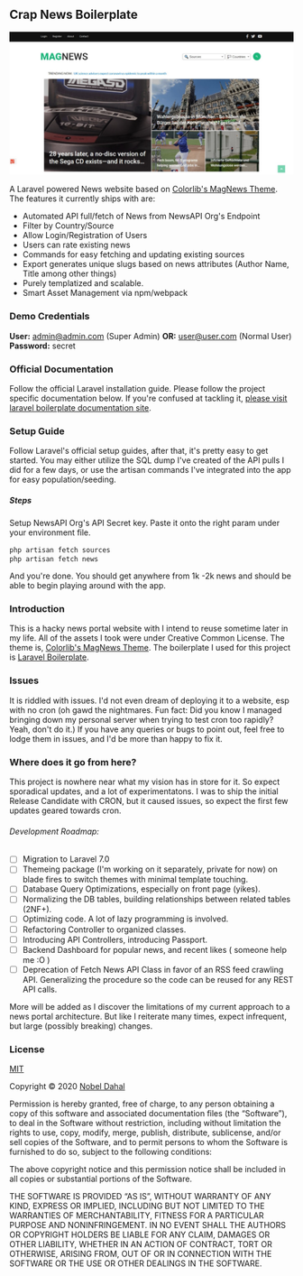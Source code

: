 ## Crap News Boilerplate

![CrapNewsApp](https://raw.githubusercontent.com/coderkoala/crap-news/master/public/img/Screenshot_2020-03-31%20News%20App%20Home.jpg)

A Laravel powered News website based on [Colorlib's MagNews Theme](https://colorlib.com/wp/template/magnews2/). The features it currently ships with are:

- Automated API full/fetch of News from NewsAPI Org's Endpoint
- Filter by Country/Source
- Allow Login/Registration of Users
- Users can rate existing news
- Commands for easy fetching and updating existing sources
- Export generates unique slugs based on news attributes (Author Name, Title among other things)
- Purely templatized and scalable.
- Smart Asset Management via npm/webpack

### Demo Credentials

**User:** admin@admin.com (Super Admin)
**OR:** user@user.com (Normal User)
**Password:** secret

### Official Documentation

Follow the official Laravel installation guide. Please follow the project specific documentation below. If you're confused at tackling it, [please visit laravel boilerplate documentation site](http://laravel-boilerplate.com/).

### Setup Guide

Follow Laravel's official setup guides, after that, it's pretty easy to get started. You may either utilize the SQL dump I've created of the API pulls I did for a few days, or use the artisan commands I've integrated into the app for easy population/seeding.

##### Steps

Setup NewsAPI Org's API Secret key. Paste it onto the right param under your environment file.

```
php artisan fetch sources
php artisan fetch news
```

And you're done. You should get anywhere from 1k -2k news and should be able to begin playing around with the app.

### Introduction

This is a hacky news portal website with I intend to reuse sometime later in my life. All of the assets I took were under Creative Common License. The theme is, [Colorlib's MagNews Theme](https://colorlib.com/wp/template/magnews2/). The boilerplate I used for this project is [Laravel Boilerplate](http://laravel-boilerplate.com/).

### Issues

It is riddled with issues. I'd not even dream of deploying it to a website, esp with no cron (oh gawd the nightmares. Fun fact: Did you know I managed bringing down my personal server when trying to test cron too rapidly? Yeah, don't do it.) If you have any queries or bugs to point out, feel free to lodge them in issues, and I'd be more than happy to fix it.

### Where does it go from here?

This project is nowhere near what my vision has in store for it. So expect sporadical updates, and a lot of experimentatons. I was to ship the initial Release Candidate with CRON, but it caused issues, so expect the first few updates geared towards cron.

###### Development Roadmap:

* [ ] Migration to Laravel 7.0
* [ ] Themeing package (I'm working on it separately, private for now) on blade fires to switch themes with minimal template touching.
* [ ] Database Query Optimizations, especially on front page (yikes).
* [ ] Normalizing the DB tables, building relationships between related tables (2NF+).
* [ ] Optimizing code. A lot of lazy programming is involved.
* [ ] Refactoring Controller to organized classes.
* [ ] Introducing API Controllers, introducing Passport.
* [ ] Backend Dashboard for popular news, and recent likes ( someone help me :O )
* [ ] Deprecation of Fetch News API Class in favor of an RSS feed crawling API. Generalizing the procedure so the code can be reused for any REST API calls.

More will be added as I discover the limitations of my current approach to a news portal architecture. But like I reiterate many times, expect infrequent, but large (possibly breaking) changes.

### License

[MIT](http://mit-license.org)

Copyright © 2020 [Nobel Dahal](https://nobeldahal.com.np)

Permission is hereby granted, free of charge, to any person obtaining a copy of this software and associated documentation files (the “Software”), to deal in the Software without restriction, including without limitation the rights to use, copy, modify, merge, publish, distribute, sublicense, and/or sell copies of the Software, and to permit persons to whom the Software is furnished to do so, subject to the following conditions:

The above copyright notice and this permission notice shall be included in all copies or substantial portions of the Software.

THE SOFTWARE IS PROVIDED “AS IS”, WITHOUT WARRANTY OF ANY KIND, EXPRESS OR IMPLIED, INCLUDING BUT NOT LIMITED TO THE WARRANTIES OF MERCHANTABILITY, FITNESS FOR A PARTICULAR PURPOSE AND NONINFRINGEMENT. IN NO EVENT SHALL THE AUTHORS OR COPYRIGHT HOLDERS BE LIABLE FOR ANY CLAIM, DAMAGES OR OTHER LIABILITY, WHETHER IN AN ACTION OF CONTRACT, TORT OR OTHERWISE, ARISING FROM, OUT OF OR IN CONNECTION WITH THE SOFTWARE OR THE USE OR OTHER DEALINGS IN THE SOFTWARE.
